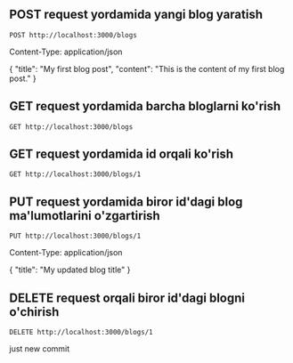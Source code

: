 ## POST request yordamida yangi blog yaratish 

`POST http://localhost:3000/blogs`

Content-Type: application/json

{
    "title": "My first blog post",
    "content": "This is the content of my first blog post."
}


## GET request yordamida barcha bloglarni ko'rish

`GET http://localhost:3000/blogs`


## GET request yordamida id orqali ko'rish

`GET http://localhost:3000/blogs/1`


## PUT request yordamida biror id'dagi blog ma'lumotlarini o'zgartirish

`PUT http://localhost:3000/blogs/1`

Content-Type: application/json

{
    "title": "My updated blog title"
}


## DELETE request orqali biror id'dagi blogni o'chirish

`DELETE http://localhost:3000/blogs/1`


just new commit